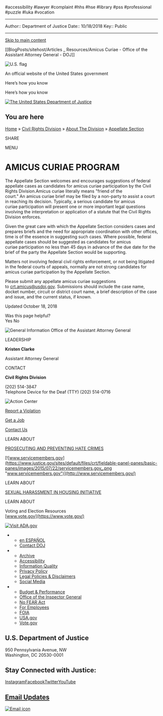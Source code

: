 #accessibility #lawyer #complaint #hhs #hse #library #pss #professional #puzzle #luka #vocation 

---
Author:: Department of Justice
Date:: 10/18/2018
Key:: Public

---


[Skip to main content](https://www.justice.gov/crt/amicus-curiae-program#main-content)

[[BlogPosts/sitehost/Articles _ Resources/Amicus Curiae - Office of the Assistant Attorney General - DOJ]]

![U.S. flag](https://www.justice.gov/sites/all/themes/justice/images/us_flag_small.png)

An official website of the United States government

Here’s how you know

Here’s how you know

[![The United States Department of Justice](https://www.justice.gov/sites/default/files/header-logo-mobile_bronze5.png)](https://www.justice.gov/ "The United States Department of Justice")

[](https://www.justice.gov/crt/amicus-curiae-program#nav)

## You are here

[Home](https://www.justice.gov/front) » [Civil Rights Division](https://www.justice.gov/crt) » [About The Division](https://www.justice.gov/crt/about-division) » [Appellate Section](https://www.justice.gov/crt/appellate-section)

SHARE

MENU

# AMICUS CURIAE PROGRAM

The Appellate Section welcomes and encourages suggestions of federal appellate cases as candidates for amicus curiae participation by the Civil Rights Division.Amicus curiae literally means "friend of the court." An amicus curiae brief may be filed by a non-party to assist a court in reaching its decision. Typically, a serious candidate for amicus curiae participation will present one or more important legal questions involving the interpretation or application of a statute that the Civil Rights Division enforces.   
  
Given the great care with which the Appellate Section considers cases and prepares briefs and the need for appropriate coordination with other offices, time is of the essence in suggesting such cases. Where possible, federal appellate cases should be suggested as candidates for amicus curiae participation no less than 45 days in advance of the due date for the brief of the party the Appellate Section would be supporting.   
  
Matters not involving federal civil rights enforcement, or not being litigated in the federal courts of appeals, normally are not strong candidates for amicus curiae participation by the Appellate Section.   
  
Please submit any appellate amicus curiae suggestions to [crt.amicus@usdoj.gov](mailto:crt.amicus@usdoj.gov "crt.amicus@usdoj.gov"). Submissions should include the case name, docket number, circuit or district court name, a brief description of the case and issue, and the current status, if known. 

Updated October 18, 2018

Was this page helpful?  
Yes No

![General Information Office of the Assistant Attorney General](https://www.justice.gov/sites/default/files/crt/fieldable-panel-panes/general-info-panes/images/2015/07/02/gi-crt4.png "General Information Office of the Assistant Attorney General")

LEADERSHIP 

**Kristen Clarke**

Assistant Attorney General

CONTACT 

**Civil Rights Division**

(202) 514-3847  
Telephone Device for the Deaf (TTY) (202) 514-0716

![Action Center](https://www.justice.gov/sites/default/files/crt/fieldable-panel-panes/basic-panes/images/2015/08/06/action-center.jpg "Action Center")

[Report a Violation](https://www.justice.gov/crt/complaint/ "Report a Violation")

[Get a Job](https://www.justice.gov/crt/employment/ "Get a Job")

[Contact Us](https://www.justice.gov/crt/contact/ "Contact Us")

LEARN ABOUT

[PROSECUTING AND PREVENTING HATE CRIMES](https://www.justice.gov/hatecrimes)

[![www.servicemembers.gov](https://www.justice.gov/sites/default/files/crt/fieldable-panel-panes/basic-panes/images/2015/07/22/servicemembers.gov_.png "www.servicemembers.gov")](http://www.servicemembers.gov/)

LEARN ABOUT

[SEXUAL HARASSMENT IN HOUSING INITIATIVE](https://www.justice.gov/crt/sexual-harassment-housing-initiative)

LEARN ABOUT

Voting and Election Resources  
[www.vote.gov](https://www.vote.gov/)

[![Visit ADA.gov](https://www.justice.gov/sites/default/files/crt/fieldable-panel-panes/image-panes/images/2015/07/02/visit-ada.png "Visit ADA.gov")](http://www.ada.gov/)

-   -   [en ESPAÑOL](https://www.justice.gov/espanol)
    -   [Contact DOJ](https://www.justice.gov/contact-us)
-   -   [Archive](https://www.justice.gov/archives/doj-archive)
    -   [Accessibility](https://www.justice.gov/accessibility/accessibility-information)
    -   [Information Quality](https://www.justice.gov/information-quality)
    -   [Privacy Policy](https://www.justice.gov/doj/privacy-policy)
    -   [Legal Policies & Disclaimers](https://www.justice.gov/legalpolicies)
    -   [Social Media](https://www.justice.gov/social)
-   -   [Budget & Performance](https://www.justice.gov/doj/budget-and-performance)
    -   [Office of the Inspector General](https://oig.justice.gov/)
    -   [No FEAR Act](https://www.justice.gov/jmd/eeo-program-status-report)
    -   [For Employees](https://www.justice.gov/employees)
    -   [FOIA](https://www.justice.gov/oip)
    -   [USA.gov](https://usa.gov/)
    -   [Vote.gov](https://www.vote.gov/)

## U.S. Department of Justice

950 Pennsylvania Avenue, NW  
Washington, DC 20530-0001

## Stay Connected with Justice:

[Instagram](https://www.instagram.com/thejusticedept/ "Follow us on Instagram")[Facebook](http://www.facebook.com/DOJ "Follow us on Facebook")[Twitter](http://www.twitter.com/TheJusticeDept "Follow us on Twitter")[YouTube](http://www.youtube.com/TheJusticeDepartment "Follow us on YouTube")

## [Email Updates](https://public.govdelivery.com/accounts/USDOJ/subscriber/new)

[![Email icon](https://www.justice.gov/sites/all/themes/justice/images/email-icon.png "Follow us on Email")](https://public.govdelivery.com/accounts/USDOJ/subscriber/new)